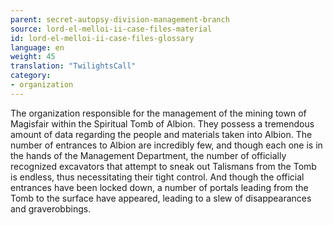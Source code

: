 ```yaml
---
parent: secret-autopsy-division-management-branch
source: lord-el-melloi-ii-case-files-material
id: lord-el-melloi-ii-case-files-glossary
language: en
weight: 45
translation: "TwilightsCall"
category:
- organization
---
```


The organization responsible for the management of the mining town of Magisfair within the Spiritual Tomb of Albion.
They possess a tremendous amount of data regarding the people and materials taken into Albion.
The number of entrances to Albion are incredibly few, and though each one is in the hands of the Management Department, the number of officially recognized excavators that attempt to sneak out Talismans from the Tomb is endless, thus necessitating their tight control.
And though the official entrances have been locked down, a number of portals leading from the Tomb to the surface have appeared, leading to a slew of disappearances and graverobbings.

